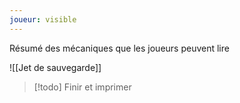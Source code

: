 ```yaml
---
joueur: visible
---
```


Résumé des mécaniques que les joueurs peuvent lire

![[Jet de sauvegarde]]

> [!todo]
> Finir et imprimer

